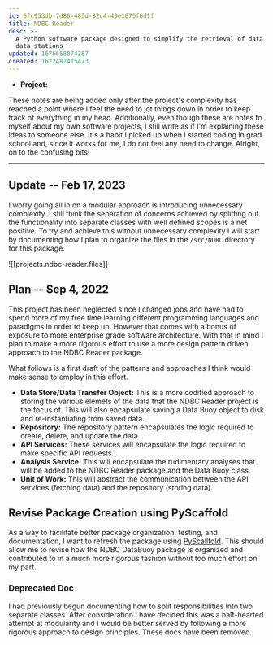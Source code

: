 ```yaml
---
id: 6fc953db-7d86-483d-82c4-40e1675f6d1f
title: NDBC Reader
desc: >-
  A Python software package designed to simplify the retrieval of data from NDBC
  data stations
updated: 1676658074287
created: 1622482415473
---
```


* **Project:** 

These notes are being added only after the project's complexity has reached a point where I feel the need to jot things down in order to keep track of everything in my head.  Additionally, even though these are notes to myself about my own software projects, I still write as if I'm explaining these ideas to someone else.  It's a habit I picked up when I started coding in grad school and, since it works for me, I do not feel any need to change. Alright, on to the confusing bits!

---

## Update -- Feb 17, 2023

I worry going all in on a modular approach is introducing unnecessary complexity. I still think the separation of concerns achieved by splitting out the functionality into separate classes with well defined scopes is a net positive. To try and achieve this without unnecessary complexity I will start by documenting how I plan to organize the files in the `/src/NDBC` directory for this package.

![[projects.ndbc-reader.files]]

## Plan -- Sep 4, 2022

This project has been neglected since I changed jobs and have had to spend more of my free time learning different programming languages and paradigms in order to keep up.  However that comes with a bonus of exposure to more enterprise grade software architecture.  With that in mind I plan to make a more rigorous effort to use a more design pattern driven approach to the NDBC Reader package.  

What follows is a first draft of the patterns and approaches I think would make sense to employ in this effort.

* **Data Store/Data Transfer Object:** This is a more codified approach to storing the various elemets of the data that the NDBC Reader project is the focus of.  This will also encapsulate saving a Data Buoy object to disk and re-instantiating from saved data.
* **Repository:** The repository pattern encapsulates the logic required to create, delete, and update the data.  
* **API Services:** These services will encapsulate the logic required to make specific API requests.  
* **Analysis Service:** This will encapsulate the rudimentary analyses that will be added to the NDBC Reader package and the Data Buoy class.
* **Unit of Work:** This will abstract the communication between the API services (fetching data) and the repository (storing data).

## Revise Package Creation using PyScaffold
As a way to facilitate better package organization, testing, and documentation, I want to refresh the package using [PyScallfold](https://pyscaffold.org/en/stable/index.html).  This should allow me to revise how the NDBC DataBuoy package is organized and contributed to in a much more rigorous fashion without too much effort on my part.


### Deprecated Doc
I had previously begun documenting how to split responsibilities into two separate classes.  After consideration I have decided this was a half-hearted attempt at modularity and I would be better served by following a more rigorous approach to design principles.  These docs have been removed.